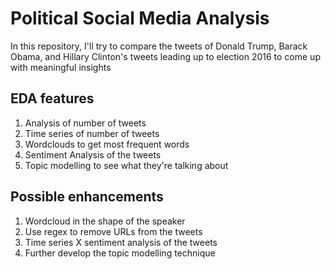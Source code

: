 # Political Social Media Analysis
In this repository, I'll try to compare the tweets of Donald Trump, Barack Obama, and Hillary Clinton's tweets leading up to election 2016 to come up with meaningful insights 

## EDA features
1. Analysis of number of tweets
2. Time series of number of tweets
3. Wordclouds to get most frequent words
4. Sentiment Analysis of the tweets
5. Topic modelling to see what they're talking about


## Possible enhancements
1. Wordcloud in the shape of the speaker
2. Use regex to remove URLs from the tweets
3. Time series X sentiment analysis of the tweets
4. Further develop the topic modelling technique

